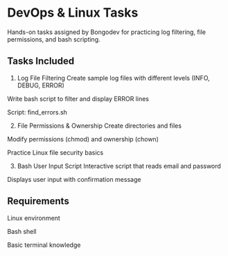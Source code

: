 # DevOps & Linux Tasks
Hands-on tasks assigned by Bongodev for practicing log filtering, file permissions, and bash scripting.

## Tasks Included

1. Log File Filtering
Create sample log files with different levels (INFO, DEBUG, ERROR)

Write bash script to filter and display ERROR lines

Script: find_errors.sh

2. File Permissions & Ownership
Create directories and files

Modify permissions (chmod) and ownership (chown)

Practice Linux file security basics

3. Bash User Input Script
Interactive script that reads email and password

Displays user input with confirmation message


## Requirements

Linux environment

Bash shell

Basic terminal knowledge


